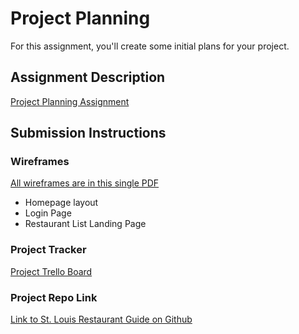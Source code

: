 # Project Planning
For this assignment, you'll create some initial plans for your project.

## Assignment Description
[Project Planning Assignment](https://education.launchcode.org/liftoff/assignments/planning/)

## Submission Instructions

### Wireframes

[All wireframes are in this single PDF](./WireframesForProjectPlanning.pdf)

- Homepage layout
- Login Page
- Restaurant List Landing Page


### Project Tracker

[Project Trello Board](https://trello.com/b/8ppKVNQr/st-louis-food-guide-app)

### Project Repo Link

[Link to St. Louis Restaurant Guide on Github](https://github.com/mlcowen/StLouisRestaurantGuide)
